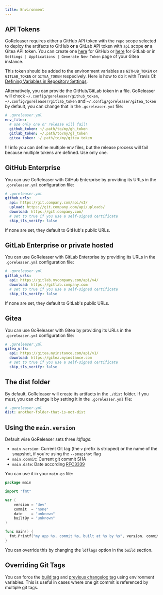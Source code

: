 ```yaml
---
title: Environment
---
```


## API Tokens

GoReleaser requires either a GitHub API token with the `repo` scope selected to
deploy the artifacts to GitHub **or** a GitLab API token with `api` scope **or** a Gitea API token.
You can create one [here](https://github.com/settings/tokens/new) for GitHub
or [here](https://gitlab.com/profile/personal_access_tokens) for GitLab
or in `Settings | Applications | Generate New Token` page of your Gitea instance.

This token should be added to the environment variables as `GITHUB_TOKEN` or `GITLAB_TOKEN` or `GITEA_TOKEN` respecively.
Here is how to do it with Travis CI:
[Defining Variables in Repository Settings](https://docs.travis-ci.com/user/environment-variables/#Defining-Variables-in-Repository-Settings).

Alternatively, you can provide the GitHub/GitLab token in a file.
GoReleaser will check `~/.config/goreleaser/github_token`, `~/.config/goreleaser/gitlab_token`
and `~/.config/goreleaser/gitea_token` by default, you can change that in
the `.goreleaser.yml` file:

```yaml
# .goreleaser.yml
env_files:
  # use only one or release will fail!
  github_token: ~/.path/to/my/gh_token
  gitlab_token: ~/.path/to/my/gl_token
  gitea_token: ~/.path/to/my/gitea_token
```

!!! info
    you can define multiple env files, but the release process will fail
    because multiple tokens are defined. Use only one.

## GitHub Enterprise

You can use GoReleaser with GitHub Enterprise by providing its URLs in
the `.goreleaser.yml` configuration file:

```yaml
# .goreleaser.yml
github_urls:
  api: https://git.company.com/api/v3/
  upload: https://git.company.com/api/uploads/
  download: https://git.company.com/
  # set to true if you use a self-signed certificate
  skip_tls_verify: false
```

If none are set, they default to GitHub's public URLs.

## GitLab Enterprise or private hosted

You can use GoReleaser with GitLab Enterprise by providing its URLs in
the `.goreleaser.yml` configuration file:

```yaml
# .goreleaser.yml
gitlab_urls:
  api: https://gitlab.mycompany.com/api/v4/
  download: https://gitlab.company.com
  # set to true if you use a self-signed certificate
  skip_tls_verify: false
```

If none are set, they default to GitLab's public URLs.

## Gitea

You can use GoReleaser with Gitea by providing its URLs in
the `.goreleaser.yml` configuration file:

```yaml
# .goreleaser.yml
gitea_urls:
  api: https://gitea.myinstance.com/api/v1/
  download: https://gitea.myinstance.com
  # set to true if you use a self-signed certificate
  skip_tls_verify: false
```

## The dist folder

By default, GoReleaser will create its artifacts in the `./dist` folder.
If you must, you can change it by setting it in the `.goreleaser.yml` file:

```yaml
# .goreleaser.yml
dist: another-folder-that-is-not-dist
```

## Using the `main.version`

Default wise GoReleaser sets three _ldflags_:

- `main.version`: Current Git tag (the `v` prefix is stripped) or the name of
  the snapshot, if you're using the `--snapshot` flag
- `main.commit`: Current git commit SHA
- `main.date`: Date according [RFC3339](https://golang.org/pkg/time/#pkg-constants)

You can use it in your `main.go` file:

```go
package main

import "fmt"

var (
	version = "dev"
	commit  = "none"
	date    = "unknown"
    builtBy = "unknown"
)

func main() {
  fmt.Printf("my app %s, commit %s, built at %s by %s", version, commit, date, builtBy)
}
```

You can override this by changing the `ldflags` option in the `build` section.

## Overriding Git Tags

You can force the [build tag](/customization/build#define-build-tag)
and [previous changelog tag](/customization/release#define-previous-tag)
using environment variables. This is useful in cases where one git commit
is referenced by multiple git tags.
